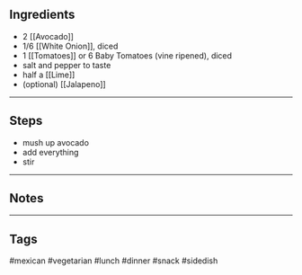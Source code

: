 ## Ingredients

- 2 [[Avocado]]
- 1/6 [[White Onion]], diced
- 1 [[Tomatoes]] or 6 Baby Tomatoes (vine ripened), diced
- salt and pepper to taste
- half a [[Lime]]
- (optional) [[Jalapeno]]

---
## Steps
- mush up avocado
- add everything 
- stir 

---
## Notes

---
## Tags
#mexican 
#vegetarian 
#lunch #dinner #snack 
#sidedish 